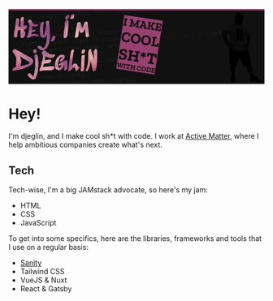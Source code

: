 [![djegl.in](https://github.com/djeglin/djeglin/blob/main/gh_banner.jpg?raw=true)](https://djegl.in)

# Hey!

I'm djeglin, and I make cool sh\*t with code. I work at [Active Matter](https://www.activematter.co), where I help ambitious companies create what's next.

## Tech

Tech-wise, I'm a big JAMstack advocate, so here's my jam:

- HTML
- CSS
- JavaScript

To get into some specifics, here are the libraries, frameworks and tools that I use on a regular basis:

- [Sanity](https://sanity.io)
- Tailwind CSS
- VueJS & Nuxt
- React & Gatsby
